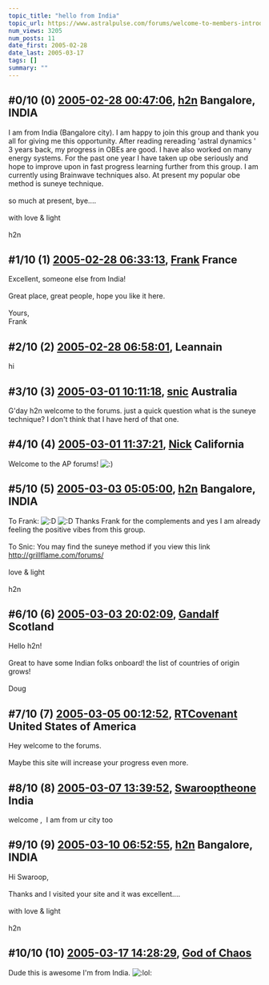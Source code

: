 ```yaml
---
topic_title: "hello from India"
topic_url: https://www.astralpulse.com/forums/welcome-to-members-introductions!/hello-from-india
num_views: 3205
num_posts: 11
date_first: 2005-02-28
date_last: 2005-03-17
tags: []
summary: ""
---
```


## \#0/10 (0) [2005-02-28 00:47:06](https://www.astralpulse.com/forums/index.php?msg=152872), [h2n](https://www.astralpulse.com/forums/profile/?u=8495) Bangalore, INDIA ##
<section>
I am from India (Bangalore city). I am happy to join this group and thank you all for giving me this opportunity. After reading rereading 'astral dynamics ' 3 years back, my progress in OBEs are good. I have also worked on many energy systems. For the past one year I have taken up obe seriously and hope to improve upon in fast progress learning further from this group. I am currently using Brainwave techniques also. At present my popular obe method is suneye technique.
<br>
<br>
so much at present, bye....
<br>
<br>
with love &amp; light
<br>
<br>
h2n
</section>

## \#1/10 (1) [2005-02-28 06:33:13](https://www.astralpulse.com/forums/index.php?msg=152908), [Frank](https://www.astralpulse.com/forums/profile/?u=359) France ##
<section>
Excellent, someone else from India!
<br>
<br>
Great place, great people, hope you like it here.
<br>
<br>
Yours,
<br>
Frank
</section>

## \#2/10 (2) [2005-02-28 06:58:01](https://www.astralpulse.com/forums/index.php?msg=152913), Leannain  ##
<section>
hi
</section>

## \#3/10 (3) [2005-03-01 10:11:18](https://www.astralpulse.com/forums/index.php?msg=153182), [snic](https://www.astralpulse.com/forums/profile/?u=1953) Australia ##
<section>
G'day h2n welcome to the forums. just a quick question what is the suneye technique? I don't think that I have herd of that one.
</section>

## \#4/10 (4) [2005-03-01 11:37:21](https://www.astralpulse.com/forums/index.php?msg=153210), [Nick](https://www.astralpulse.com/forums/profile/?u=2080) California ##
<section>
Welcome to the AP forums!
<img alt=":)" class="smiley" src="https://www.astralpulse.com/forums/Smileys/fugue/smiley.png" title="Smiley"/>
</section>

## \#5/10 (5) [2005-03-03 05:05:00](https://www.astralpulse.com/forums/index.php?msg=153557), [h2n](https://www.astralpulse.com/forums/profile/?u=8495) Bangalore, INDIA ##
<section>
To Frank:
<img alt=":D" class="smiley" src="https://www.astralpulse.com/forums/Smileys/fugue/cheesy.png" title="Cheesy"/>
<img alt=":D" class="smiley" src="https://www.astralpulse.com/forums/Smileys/fugue/cheesy.png" title="Cheesy"/>
Thanks Frank for the complements and yes I am already feeling the positive vibes from this group.
<br>
<br>
To Snic: You may find the suneye method if you view this link
<br>
<a class="bbc_link" href="http://grillflame.com/forums/" rel="noopener" target="_blank">
 http://grillflame.com/forums/
</a>
<br>
<br>
love &amp; light
<br>
<br>
h2n
</section>

## \#6/10 (6) [2005-03-03 20:02:09](https://www.astralpulse.com/forums/index.php?msg=153682), [Gandalf](https://www.astralpulse.com/forums/profile/?u=850) Scotland ##
<section>
Hello h2n!
<br>
<br>
Great to have some Indian folks onboard! the list of countries of origin grows!
<br>
<br>
Doug
</section>

## \#7/10 (7) [2005-03-05 00:12:52](https://www.astralpulse.com/forums/index.php?msg=153955), [RTCovenant](https://www.astralpulse.com/forums/profile/?u=8389) United States of America ##
<section>
Hey welcome to the forums.
<br>
<br>
Maybe this site will increase your progress even more.
</section>

## \#8/10 (8) [2005-03-07 13:39:52](https://www.astralpulse.com/forums/index.php?msg=154401), [Swarooptheone](https://www.astralpulse.com/forums/profile/?u=8185) India ##
<section>
welcome ,  I am from ur city too
</section>

## \#9/10 (9) [2005-03-10 06:52:55](https://www.astralpulse.com/forums/index.php?msg=154980), [h2n](https://www.astralpulse.com/forums/profile/?u=8495) Bangalore, INDIA ##
<section>
Hi Swaroop,
<br>
<br>
Thanks and I visited your site and it was excellent....
<br>
<br>
with love &amp; light
<br>
<br>
h2n
</section>

## \#10/10 (10) [2005-03-17 14:28:29](https://www.astralpulse.com/forums/index.php?msg=156285), [God of Chaos](https://www.astralpulse.com/forums/profile/?u=7829)  ##
<section>
Dude this is awesome I'm from India.
<img alt=":lol:" class="smiley" src="https://www.astralpulse.com/forums/Smileys/fugue/cheesy.png" title="Cheesy"/>
</section>